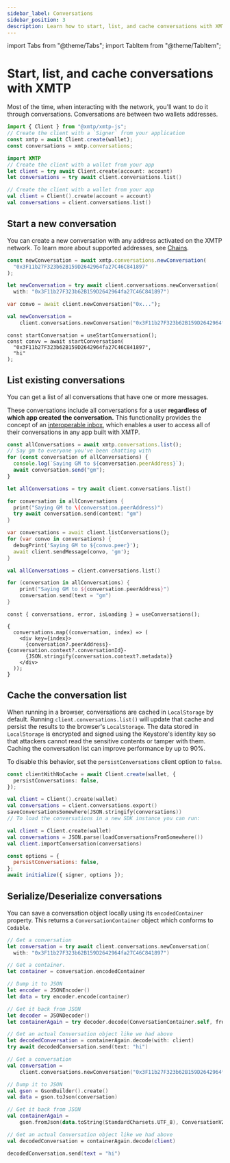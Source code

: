 ```yaml
---
sidebar_label: Conversations
sidebar_position: 3
description: Learn how to start, list, and cache conversations with XMTP
---
```


import Tabs from "@theme/Tabs";
import TabItem from "@theme/TabItem";

# Start, list, and cache conversations with XMTP

Most of the time, when interacting with the network, you'll want to do it through conversations. Conversations are between two wallets addresses.

<Tabs groupId="sdk-langs">
<TabItem value="js" label="JavaScript" default>

```ts
import { Client } from "@xmtp/xmtp-js";
// Create the client with a `Signer` from your application
const xmtp = await Client.create(wallet);
const conversations = xmtp.conversations;
```

</TabItem>
<TabItem value="swift" label="Swift" default>

```swift
import XMTP
// Create the client with a wallet from your app
let client = try await Client.create(account: account)
let conversations = try await client.conversations.list()
```

</TabItem>
<TabItem value="kotlin" label="Kotlin - beta" default>

```kotlin
// Create the client with a wallet from your app
val client = Client().create(account = account)
val conversations = client.conversations.list()
```

</TabItem>
</Tabs>

## Start a new conversation

You can create a new conversation with any address activated on the XMTP network. To learn more about supported addresses, see [Chains](/docs/dev-faqs#chains).

<Tabs groupId="sdk-langs">
<TabItem value="js" label="JavaScript" default>

```ts
const newConversation = await xmtp.conversations.newConversation(
  "0x3F11b27F323b62B159D2642964fa27C46C841897"
);
```

</TabItem>
<TabItem value="swift" label="Swift" default>

```swift
let newConversation = try await client.conversations.newConversation(
  with: "0x3F11b27F323b62B159D2642964fa27C46C841897")
```

</TabItem>
<TabItem value="dart" label="Dart" default>

```dart
var convo = await client.newConversation("0x...");
```

</TabItem>
<TabItem value="kotlin" label="Kotlin - beta" default>

```kotlin
val newConversation =
    client.conversations.newConversation("0x3F11b27F323b62B159D2642964fa27C46C841897")
```

</TabItem>
<TabItem value="react" label="React - beta" default>

```tsx
const startConversation = useStartConversation();
const convv = await startConversation(
  "0x3F11b27F323b62B159D2642964fa27C46C841897",
  "hi"
);
```

</TabItem>
</Tabs>

## List existing conversations

You can get a list of all conversations that have one or more messages.

These conversations include all conversations for a user **regardless of which app created the conversation.** This functionality provides the concept of an [interoperable inbox](/docs/concepts/interoperable-inbox), which enables a user to access all of their conversations in any app built with XMTP.

<Tabs groupId="sdk-langs">
<TabItem value="js" label="JavaScript" default>

```ts
const allConversations = await xmtp.conversations.list();
// Say gm to everyone you've been chatting with
for (const conversation of allConversations) {
  console.log(`Saying GM to ${conversation.peerAddress}`);
  await conversation.send("gm");
}
```

</TabItem>
<TabItem value="swift" label="Swift" default>

```swift
let allConversations = try await client.conversations.list()

for conversation in allConversations {
  print("Saying GM to \(conversation.peerAddress)")
  try await conversation.send(content: "gm")
}
```

</TabItem>
<TabItem value="dart" label="Dart" default>

```dart
var conversations = await client.listConversations();
for (var convo in conversations) {
  debugPrint('Saying GM to ${convo.peer}');
  await client.sendMessage(convo, 'gm');
}
```

</TabItem>
<TabItem value="kotlin" label="Kotlin - beta" default>

```kotlin
val allConversations = client.conversations.list()

for (conversation in allConversations) {
    print("Saying GM to ${conversation.peerAddress}")
    conversation.send(text = "gm")
}
```

</TabItem>
<TabItem value="react" label="React - beta" default>

```tsx
const { conversations, error, isLoading } = useConversations();

{
  conversations.map((conversation, index) => (
    <div key={index}>
      {conversation?.peerAddress}-{conversation.context?.conversationId}-
      {JSON.stringify(conversation.context?.metadata)}
    </div>
  ));
}
```

</TabItem>
</Tabs>

## Cache the conversation list

When running in a browser, conversations are cached in `LocalStorage` by default. Running `client.conversations.list()` will update that cache and persist the results to the browser's `LocalStorage`. The data stored in `LocalStorage` is encrypted and signed using the Keystore's identity key so that attackers cannot read the sensitive contents or tamper with them. Caching the conversation list can improve performance by up to 90%.

To disable this behavior, set the `persistConversations` client option to `false`.

<Tabs groupId="sdk-langs">
<TabItem value="js" label="JavaScript" default>

```ts
const clientWithNoCache = await Client.create(wallet, {
  persistConversations: false,
});
```

</TabItem>
<TabItem value="kotlin" label="Kotlin - beta" default>

```kotlin
val client = Client().create(wallet)
val conversations = client.conversations.export()
saveConversationsSomewhere(JSON.stringify(conversations))
// To load the conversations in a new SDK instance you can run:

val client = Client.create(wallet)
val conversations = JSON.parse(loadConversationsFromSomewhere())
val client.importConversation(conversations)
```

</TabItem>
<TabItem value="react" label="React - beta" default>

```jsx
const options = {
  persistConversations: false,
};
await initialize({ signer, options });
```

</TabItem>
</Tabs>

## Serialize/Deserialize conversations

You can save a conversation object locally using its `encodedContainer` property. This returns a `ConversationContainer` object which conforms to `Codable`.

<Tabs groupId="sdk-langs">
<TabItem value="swift" label="Swift" default>

```swift
// Get a conversation
let conversation = try await client.conversations.newConversation(
  with: "0x3F11b27F323b62B159D2642964fa27C46C841897")

// Get a container.
let container = conversation.encodedContainer

// Dump it to JSON
let encoder = JSONEncoder()
let data = try encoder.encode(container)

// Get it back from JSON
let decoder = JSONDecoder()
let containerAgain = try decoder.decode(ConversationContainer.self, from: data)

// Get an actual Conversation object like we had above
let decodedConversation = containerAgain.decode(with: client)
try await decodedConversation.send(text: "hi")
```

</TabItem>
<TabItem value="kotlin" label="Kotlin - beta" default>

```kotlin
// Get a conversation
val conversation =
    client.conversations.newConversation("0x3F11b27F323b62B159D2642964fa27C46C841897")

// Dump it to JSON
val gson = GsonBuilder().create()
val data = gson.toJson(conversation)

// Get it back from JSON
val containerAgain =
    gson.fromJson(data.toString(StandardCharsets.UTF_8), ConversationV2Export::class.java)

// Get an actual Conversation object like we had above
val decodedConversation = containerAgain.decode(client)

decodedConversation.send(text = "hi")
```

</TabItem>
</Tabs>
